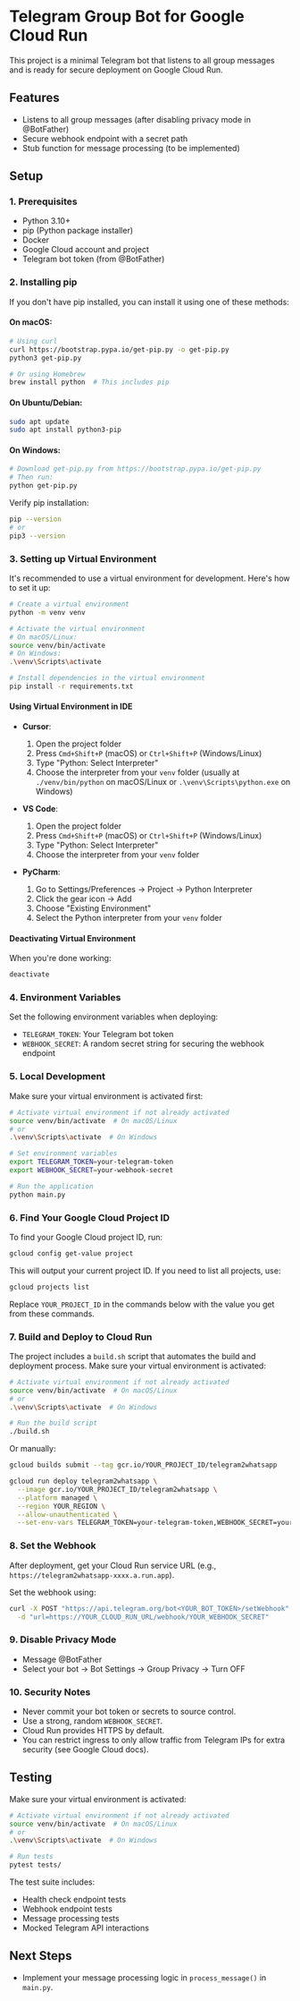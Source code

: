 # Telegram Group Bot for Google Cloud Run

This project is a minimal Telegram bot that listens to all group messages and is ready for secure deployment on Google Cloud Run.

## Features
- Listens to all group messages (after disabling privacy mode in @BotFather)
- Secure webhook endpoint with a secret path
- Stub function for message processing (to be implemented)

## Setup

### 1. Prerequisites
- Python 3.10+
- pip (Python package installer)
- Docker
- Google Cloud account and project
- Telegram bot token (from @BotFather)

### 2. Installing pip
If you don't have pip installed, you can install it using one of these methods:

#### On macOS:
```sh
# Using curl
curl https://bootstrap.pypa.io/get-pip.py -o get-pip.py
python3 get-pip.py

# Or using Homebrew
brew install python  # This includes pip
```

#### On Ubuntu/Debian:
```sh
sudo apt update
sudo apt install python3-pip
```

#### On Windows:
```sh
# Download get-pip.py from https://bootstrap.pypa.io/get-pip.py
# Then run:
python get-pip.py
```

Verify pip installation:
```sh
pip --version
# or
pip3 --version
```

### 3. Setting up Virtual Environment
It's recommended to use a virtual environment for development. Here's how to set it up:

```sh
# Create a virtual environment
python -m venv venv

# Activate the virtual environment
# On macOS/Linux:
source venv/bin/activate
# On Windows:
.\venv\Scripts\activate

# Install dependencies in the virtual environment
pip install -r requirements.txt
```

#### Using Virtual Environment in IDE
- **Cursor**:
  1. Open the project folder
  2. Press `Cmd+Shift+P` (macOS) or `Ctrl+Shift+P` (Windows/Linux)
  3. Type "Python: Select Interpreter"
  4. Choose the interpreter from your `venv` folder (usually at `./venv/bin/python` on macOS/Linux or `.\venv\Scripts\python.exe` on Windows)

- **VS Code**: 
  1. Open the project folder
  2. Press `Cmd+Shift+P` (macOS) or `Ctrl+Shift+P` (Windows/Linux)
  3. Type "Python: Select Interpreter"
  4. Choose the interpreter from your `venv` folder

- **PyCharm**:
  1. Go to Settings/Preferences → Project → Python Interpreter
  2. Click the gear icon → Add
  3. Choose "Existing Environment"
  4. Select the Python interpreter from your `venv` folder

#### Deactivating Virtual Environment
When you're done working:
```sh
deactivate
```

### 4. Environment Variables
Set the following environment variables when deploying:
- `TELEGRAM_TOKEN`: Your Telegram bot token
- `WEBHOOK_SECRET`: A random secret string for securing the webhook endpoint

### 5. Local Development
Make sure your virtual environment is activated first:
```sh
# Activate virtual environment if not already activated
source venv/bin/activate  # On macOS/Linux
# or
.\venv\Scripts\activate  # On Windows

# Set environment variables
export TELEGRAM_TOKEN=your-telegram-token
export WEBHOOK_SECRET=your-webhook-secret

# Run the application
python main.py
```

### 6. Find Your Google Cloud Project ID
To find your Google Cloud project ID, run:
```sh
gcloud config get-value project
```
This will output your current project ID. If you need to list all projects, use:
```sh
gcloud projects list
```
Replace `YOUR_PROJECT_ID` in the commands below with the value you get from these commands.

### 7. Build and Deploy to Cloud Run
The project includes a `build.sh` script that automates the build and deployment process. Make sure your virtual environment is activated:
```sh
# Activate virtual environment if not already activated
source venv/bin/activate  # On macOS/Linux
# or
.\venv\Scripts\activate  # On Windows

# Run the build script
./build.sh
```

Or manually:
```sh
gcloud builds submit --tag gcr.io/YOUR_PROJECT_ID/telegram2whatsapp

gcloud run deploy telegram2whatsapp \
  --image gcr.io/YOUR_PROJECT_ID/telegram2whatsapp \
  --platform managed \
  --region YOUR_REGION \
  --allow-unauthenticated \
  --set-env-vars TELEGRAM_TOKEN=your-telegram-token,WEBHOOK_SECRET=your-webhook-secret
```

### 8. Set the Webhook
After deployment, get your Cloud Run service URL (e.g., `https://telegram2whatsapp-xxxx.a.run.app`).

Set the webhook using:
```sh
curl -X POST "https://api.telegram.org/bot<YOUR_BOT_TOKEN>/setWebhook" \
  -d "url=https://YOUR_CLOUD_RUN_URL/webhook/YOUR_WEBHOOK_SECRET"
```

### 9. Disable Privacy Mode
- Message @BotFather
- Select your bot → Bot Settings → Group Privacy → Turn OFF

### 10. Security Notes
- Never commit your bot token or secrets to source control.
- Use a strong, random `WEBHOOK_SECRET`.
- Cloud Run provides HTTPS by default.
- You can restrict ingress to only allow traffic from Telegram IPs for extra security (see Google Cloud docs).

## Testing
Make sure your virtual environment is activated:
```sh
# Activate virtual environment if not already activated
source venv/bin/activate  # On macOS/Linux
# or
.\venv\Scripts\activate  # On Windows

# Run tests
pytest tests/
```

The test suite includes:
- Health check endpoint tests
- Webhook endpoint tests
- Message processing tests
- Mocked Telegram API interactions

## Next Steps
- Implement your message processing logic in `process_message()` in `main.py`.